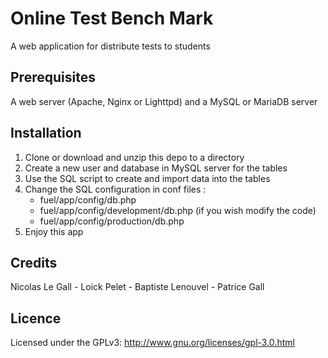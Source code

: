 # Online Test Bench Mark

A web application for distribute tests to students

## Prerequisites

A web server (Apache, Nginx or Lighttpd) and a MySQL or MariaDB server

## Installation

1. Clone or download and unzip this depo to a directory
2. Create a new user and database in MySQL server for the tables
3. Use the SQL script to create and import data into the tables
4. Change the SQL configuration in conf files :
	* fuel/app/config/db.php
	* fuel/app/config/development/db.php (if you wish modify the code)
	* fuel/app/config/production/db.php
5. Enjoy this app

## Credits

Nicolas Le Gall - Loick Pelet - Baptiste Lenouvel - Patrice Gall

## Licence

Licensed under the GPLv3: http://www.gnu.org/licenses/gpl-3.0.html